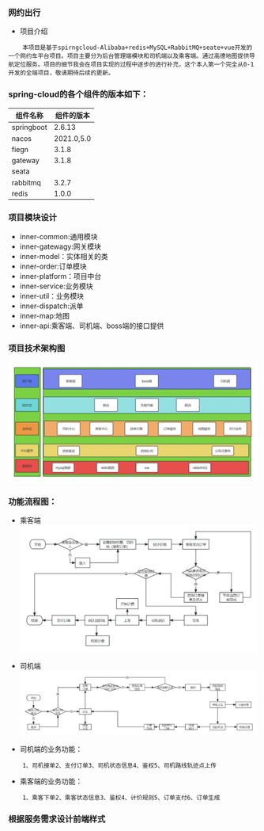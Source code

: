 ### 网约出行
- 项目介绍
```angular2html
    本项目是基于spirngcloud-Alibaba+redis+MySQL+RabbitMQ+seate+vue开发的一个网约车平台项目。项目主要分为后台管理端模块和司机端以及乘客端。通过高德地图提供导航定位服务。项目的细节我会在项目实现的过程中逐步的进行补充，这个本人第一个完全从0-1开发的全端项目，敬请期待后续的更新。
```
### spring-cloud的各个组件的版本如下：
| 组件名称 | 组件的版本      |
|------|------------|
| springboot | 2.6.13     |
| nacos | 2021.0,5.0 |
| fiegn | 3.1.8      |
| gateway | 3.1.8      |
| seata |            |
|rabbitmq| 3.2.7      |
|redis| 1.0.0      |
    
### 项目模块设计
- inner-common:通用模块
- inner-gatewagy:网关模块
- inner-model：实体相关的类
- inner-order:订单模块
- inner-platform：项目中台
- inner-service:业务模块
- inner-util：业务模块
- inner-dispatch:派单
- inner-map:地图
- inner-api:乘客端、司机端、boss端的接口提供
### 项目技术架构图
![项目技术架构图](./img/系统架构图.jpg)

### 功能流程图：
- 乘客端
![乘客业务流程图](img/passanger.jpg)
- 司机端
![司机的业务流程图](./img/driver.jpg)


- 司机端的业务功能：
```
    1、司机接单2、支付订单3、司机状态信息4、鉴权5、司机路线轨迹点上传
```

- 乘客端的业务功能：
```
    1、乘客下单2、乘客状态信息3、鉴权4、计价规则5、订单支付6、订单生成
```

### 根据服务需求设计前端样式






